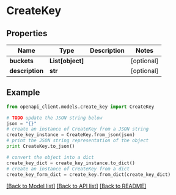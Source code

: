 # CreateKey


## Properties
Name | Type | Description | Notes
------------ | ------------- | ------------- | -------------
**buckets** | **List[object]** |  | [optional] 
**description** | **str** |  | [optional] 

## Example

```python
from openapi_client.models.create_key import CreateKey

# TODO update the JSON string below
json = "{}"
# create an instance of CreateKey from a JSON string
create_key_instance = CreateKey.from_json(json)
# print the JSON string representation of the object
print CreateKey.to_json()

# convert the object into a dict
create_key_dict = create_key_instance.to_dict()
# create an instance of CreateKey from a dict
create_key_form_dict = create_key.from_dict(create_key_dict)
```
[[Back to Model list]](../README.md#documentation-for-models) [[Back to API list]](../README.md#documentation-for-api-endpoints) [[Back to README]](../README.md)


